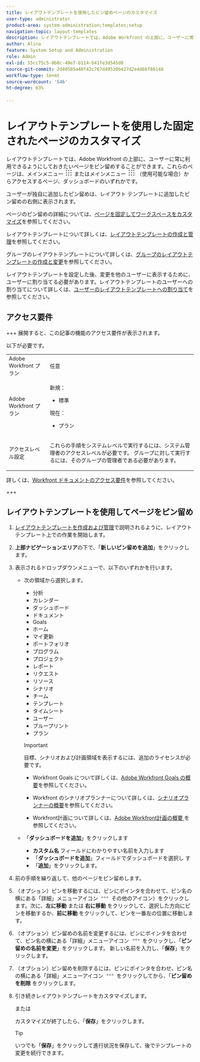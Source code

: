 ```yaml
---
title: レイアウトテンプレートを使用したピン留めページのカスタマイズ
user-type: administrator
product-area: system-administration;templates;setup
navigation-topic: layout-templates
description: レイアウトテンプレートでは、Adobe Workfront の上部に、ユーザーに常に利用できるようにしておきたいページをピン留めすることができます。これらは、メインメニューまたはダッシュボードからアクセスできるページです。
author: Alina
feature: System Setup and Administration
role: Admin
exl-id: 55cc75c5-8b8c-48e7-b114-b41fe3d545d8
source-git-commit: 2d40585a48f42c767d49530b427d2e4d66f88148
workflow-type: tm+mt
source-wordcount: '546'
ht-degree: 63%

---
```


# レイアウトテンプレートを使用した固定されたページのカスタマイズ

レイアウトテンプレートでは、Adobe Workfront の上部に、ユーザーに常に利用できるようにしておきたいページをピン留めすることができます。これらのページは、メインメニュー ![ メインメニューアイコン ](assets/main-menu-icon.png) またはメインメニュー ![ メインメニューアイコン ](assets/main-menu-icon.png) （使用可能な場合）からアクセスするページ、ダッシュボードのいずれかです。

ユーザーが独自に追加したピン留めは、レイアウト テンプレートに追加したピン留めの右側に表示されます。

ページのピン留めの詳細については、[ページを固定してワークスペースをカスタマイズ](../../../workfront-basics/the-new-workfront-experience/pin-pages.md)を参照してください。

レイアウトテンプレートについて詳しくは、[レイアウトテンプレートの作成と管理](../../../administration-and-setup/customize-workfront/use-layout-templates/create-and-manage-layout-templates.md)を参照してください。

グループのレイアウトテンプレートについて詳しくは、[グループのレイアウトテンプレートの作成と変更](../../../administration-and-setup/manage-groups/work-with-group-objects/create-and-modify-a-groups-layout-templates.md)を参照してください。

レイアウトテンプレートを設定した後、変更を他のユーザーに表示するために、ユーザーに割り当てる必要があります。レイアウトテンプレートのユーザーへの割り当てについて詳しくは、[ユーザーのレイアウトテンプレートへの割り当て](../use-layout-templates/assign-users-to-layout-template.md)を参照してください。

## アクセス要件

+++ 展開すると、この記事の機能のアクセス要件が表示されます。

以下が必要です。

<table style="table-layout:auto"> 
 <col> 
 <col> 
 <tbody> 
  <tr> 
   <td role="rowheader">Adobe Workfront プラン</td> 
   <td>任意</td> 
  </tr> 
  <tr> 
   <td role="rowheader">Adobe Workfront プラン</td> 
   <td> 
      <p>新規：</p>
         <ul>
         <li><p>標準</p></li>
         </ul>
      <p>現在：</p>
         <ul>
         <li><p>プラン</p></li>
         </ul>
   </td>
  </tr> 
  <tr> 
   <td role="rowheader">アクセスレベル設定</td> 
   <td> <p>これらの手順をシステムレベルで実行するには、システム管理者のアクセスレベルが必要です。
グループに対して実行するには、そのグループの管理者である必要があります。</p> </td> 
  </tr> 
 </tbody> 
</table>

詳しくは、[Workfront ドキュメントのアクセス要件](/help/quicksilver/administration-and-setup/add-users/access-levels-and-object-permissions/access-level-requirements-in-documentation.md)を参照してください。

+++

## レイアウトテンプレートを使用してページをピン留め

1. [レイアウトテンプレートを作成および管理](../../../administration-and-setup/customize-workfront/use-layout-templates/create-and-manage-layout-templates.md)で説明されるように、レイアウトテンプレート上での作業を開始します。
1. **上部ナビゲーションエリア**&#x200B;の下で、「**新しいピン留めを追加**」をクリックします。

1. 表示されるドロップダウンメニューで、以下のいずれかを行います。

   * 次の領域から選択します。

      * 分析
      * カレンダー
      * ダッシュボード
      * ドキュメント
      * Goals
      * ホーム
      * マイ更新
      * ポートフォリオ
      * プログラム
      * プロジェクト
      * レポート
      * リクエスト
      * リソース
      * シナリオ
      * チーム
      * テンプレート
      * タイムシート
      * ユーザー
      * ブループリント
      * プラン

     >[!IMPORTANT]
     >
     >目標、シナリオおよび計画領域を表示するには、追加のライセンスが必要です。
     >
     >* Workfront Goals について詳しくは、[Adobe Workfront Goals の概要](../../../workfront-goals/goal-management/wf-goals-overview.md)を参照してください。
     >
     >* Workfront のシナリオプランナーについて詳しくは、[シナリオプランナーの概要](../../../scenario-planner/scenario-planner-overview.md)を参照してください。
     >
     >* Workfront計画について詳しくは、[Adobe Workfront計画の概要 ](/help/quicksilver/planning/general/planning-overview.md) を参照してください。

   * 「**ダッシュボードを追加**」をクリックします
      * &#x200B;<!--**Quick link name**-->**カスタム名** フィールドにわかりやすい名前を入力します
      * 「**ダッシュボードを追加**」フィールドでダッシュボードを選択し <!-- dropdown for existing or canvas dashboard, called "Choose a dashboard" now --> す
      * 「**追加**」をクリックします。

1. 前の手順を繰り返して、他のページをピン留めします。

1. （オプション）ピンを移動するには、ピンにポインタを合わせて、ピン名の横にある「詳細」メニューアイコン ![ その他のアイコン ](assets/more-icon.png) その他のアイコン）をクリックします。次に、**左に移動** または **右に移動** をクリックして、選択した方向にピンを移動するか、**前に移動** をクリックして、ピンを一番左の位置に移動します。

1. （オプション）ピン留めの名前を変更するには、ピンにポインタを合わせて、ピン名の横にある「詳細」メニューアイコン ![ 詳細アイコン ](assets/more-icon.png) をクリックし、「**ピン留めの名前を変更**」をクリックします。 新しい名前を入力し、「**保存**」をクリックします。

1. （オプション）ピン留めを削除するには、ピンにポインタを合わせ、ピン名の横にある「詳細」メニューアイコン ![ 詳細アイコン ](assets/more-icon.png) をクリックしてから、「**ピン留めを削除** をクリックします。

1. 引き続きレイアウトテンプレートをカスタマイズします。

   または

   カスタマイズが終了したら、「**保存**」をクリックします。

   >[!TIP]
   >
   >いつでも「**保存**」をクリックして進行状況を保存して、後でテンプレートの変更を続行できます。
